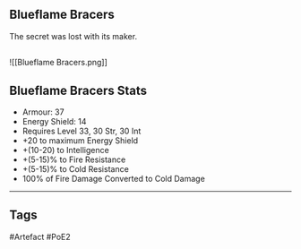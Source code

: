 ## Blueflame Bracers
The secret was lost with its maker.
##
![[Blueflame Bracers.png]]
## Blueflame Bracers Stats
- Armour: 37
- Energy Shield: 14
- Requires Level 33, 30 Str, 30 Int
- +20 to maximum Energy Shield
- +(10-20) to Intelligence
- +(5-15)% to Fire Resistance
- +(5-15)% to Cold Resistance
- 100% of Fire Damage Converted to Cold Damage


---
## Tags
#Artefact
#PoE2